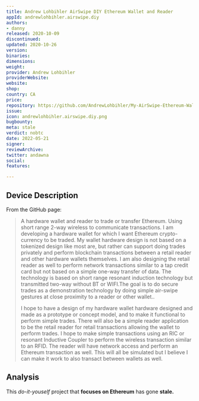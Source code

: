 ```yaml
---
title: Andrew Lohbihler AirSwipe DIY Ethereum Wallet and Reader
appId: andrewlohbihler.airswipe.diy
authors:
- danny
released: 2020-10-09
discontinued: 
updated: 2020-10-26
version: 
binaries: 
dimensions: 
weight: 
provider: Andrew Lohbihler
providerWebsite: 
website: 
shop: 
country: CA
price: 
repository: https://github.com/AndrewLohbihler/My-AirSwipe-Ethereum-Wallet-and-Reader
issue: 
icon: andrewlohbihler.airswipe.diy.png
bugbounty: 
meta: stale
verdict: nobtc
date: 2022-05-21
signer: 
reviewArchive: 
twitter: andawna
social: 
features: 

---
```


## Device Description 

From the GitHub page: 

> A hardware wallet and reader to trade or transfer Ethereum. Using short range 2-way wireless to communicate transactions. I am developing a hardware wallet for which I want Ethereum crypto-currency to be traded. My wallet hardware design is not based on a tokenized design like most are, but rather can support doing trades privately and perform blockchain transactions between a retail reader and other hardware wallets themselves. I am also designing the retail reader as well to perform network transactions similar to a tap credit card but not based on a simple one-way transfer of data. The technology is based on short range resonant induction technology but transmitted two-way without BT or WIFI.The goal is to do secure trades as a demonstration technology by doing simple air-swipe gestures at close proximity to a reader or other wallet..
>
> I hope to have a design of my hardware wallet hardware designed and made as a prototype or concept model, and to make it functional to perform simple trades. There will also be a simple reader application to be the retail reader for retail transactions allowing the wallet to perform trades. I hope to make simple transactions using an RIC or resonant Inductive Coupler to perform the wireless transaction similar to an RFID. The reader will have network access and perform an Ethereum transaction as well. This will all be simulated but I believe I can make it work to also transact between wallets as well.

## Analysis 

This *do-it-youself* project that **focuses on Ethereum** has gone **stale.**